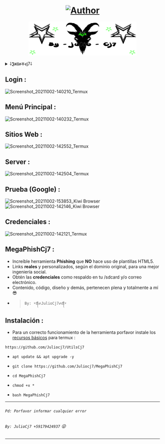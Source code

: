 <h1 align="center"><a href="https://github.com/Juliocj7"><img title="Author" src="https://img.shields.io/badge/Author-𖤐 𝙹𝚞𝚕𝚒𝚘 𝙲𝚓7 𖤐-svg?style=flat&color=000000&logo=github"></a></h1>

<p align="center"><img src="https://github.com/Juliocj7/Juliocj7/blob/main/InicioCj72.gif" width="350" height="110"/> </p>

 
<details>
<summary>  ⸸𝕵𝖚𝖑𝖎𝖔𖤐𝖈𝖏7⸸ </summary>
<br>

 - 𝑃𝑢𝑒𝑑𝑒𝑠 𝑚𝑖𝑟𝑎𝑟 𝑝𝑒𝑟𝑜... 𝑝𝑜𝑟𝑓𝑎𝑣𝑜𝑟 𝑁𝑂 !!! 𝑐𝑜𝑝𝑖𝑎𝑟 𝑁𝐴𝐷𝐴 !!!

</details>

## Login :
![Screenshot_20211002-140210_Termux](https://user-images.githubusercontent.com/81049859/135729107-eb66878a-7fa2-4107-935f-267b9881719c.png)

## Menú Principal :
![Screenshot_20211002-140232_Termux](https://user-images.githubusercontent.com/81049859/135729112-7cd05b38-51c8-48bc-be1d-47c90e351a9d.png)

## Sitios Web :
![Screenshot_20211002-142552_Termux](https://user-images.githubusercontent.com/81049859/135729480-9591b791-d660-42b4-b682-6638cb8b9a05.png)

## Server :
![Screenshot_20211002-142504_Termux](https://user-images.githubusercontent.com/81049859/135729121-09a2751d-c165-4211-8bdd-e56711f39895.png)

## Prueba (Google) :
![Screenshot_20211002-153853_Kiwi Browser](https://user-images.githubusercontent.com/81049859/135729858-21af3c2e-f1cc-48fb-8f8c-bc5b1aa48c3d.png)
![Screenshot_20211002-142146_Kiwi Browser](https://user-images.githubusercontent.com/81049859/135729854-5c96f3c1-281e-49b3-8223-5aa302aeaa5d.png)

## Credenciales :
![Screenshot_20211002-142121_Termux](https://user-images.githubusercontent.com/81049859/135729594-ef38a77c-5c9a-4608-ab3c-b13340881320.png)


## MegaPhishCj7 :
* Increíble herramienta **Phishing** que **NO** hace uso de plantillas HTML5.
* Links **reales** y personalizados, según el dominio original, para una mejor ingeniería social.
* Obtén las **credenciales** como respaldo en tu /sdcard y/o correo electrónico.
* Contenido, código, diseño y demás, pertenecen plena y totalmente a mí :sunglasses:
- > ` By: ⍣᭕ᬁ᭖JulioCj7᭖᭕ᬁ⍣ `

## Instalación :

* Para un correcto funcionamiento de la herramienta porfavor instale los [recursos básicos](https://github.com/Juliocj7/UtilsCj7) para termux :

~~~
https://github.com/Juliocj7/UtilsCj7
~~~

* `apt update && apt upgrade -y`

* `git clone https://github.com/Juliocj7/MegaPhishCj7`

* `cd MegaPhishCj7`

* `chmod +x *`

* `bash MegaPhishCj7`

---
###### `Pd: Porfavor informar cualquier error`
###### `By: JulioCj7 +59179424937` :stuck_out_tongue_winking_eye:
---

